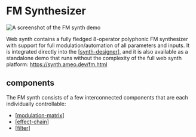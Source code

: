 # FM Synthesizer

![A screenshot of the FM synth demo](https://i.ameo.link/8uw.png)

Web synth contains a fully fledged 8-operator polyphonic FM synthesizer with support for full modulation/automation of all parameters and inputs. It is integrated directly into the [[synth-designer]], and it is also available as a standalone demo that runs without the complexity of the full web synth platform: <https://synth.ameo.dev/fm.html>

## components

The FM synth consists of a few interconnected components that are each individually controllable:

* [[modulation-matrix]]
* [[effect-chain]]
* [[filter]]

[//begin]: # "Autogenerated link references for markdown compatibility"
[synth-designer]: synth-designer "synth designer"
[modulation-matrix]: modulation-matrix "modulation matrix"
[effect-chain]: effect-chain "effect chain"
[filter]: filter "filter"
[//end]: # "Autogenerated link references"

